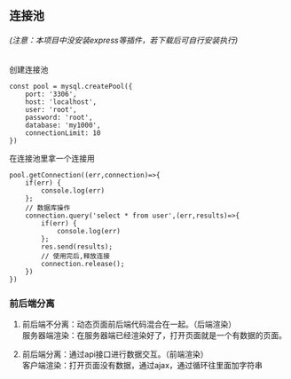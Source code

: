 ## 连接池

###### (注意：本项目中没安装express等插件，若下载后可自行安装执行)

创建连接池
``` shell
const pool = mysql.createPool({
    port: '3306',
    host: 'localhost',
    user: 'root',
    password: 'root',
    database: 'my1000',
    connectionLimit: 10
})
```
在连接池里拿一个连接用
``` shell 
pool.getConnection((err,connection)=>{
    if(err) {
        console.log(err)
    };
    // 数据库操作
    connection.query('select * from user',(err,results)=>{
        if(err) {
            console.log(err)
        };
        res.send(results);
        // 使用完后,释放连接
        connection.release();
    })
})
```

### 前后端分离
1. 前后端不分离：动态页面前后端代码混合在一起。（后端渲染）  
 服务器端渲染：在服务器端已经渲染好了，打开页面就是一个有数据的页面。  
  
2. 前后端分离：通过api接口进行数据交互。（前端渲染）  
 客户端渲染：打开页面没有数据，通过ajax，通过循环往里面加字符串




















